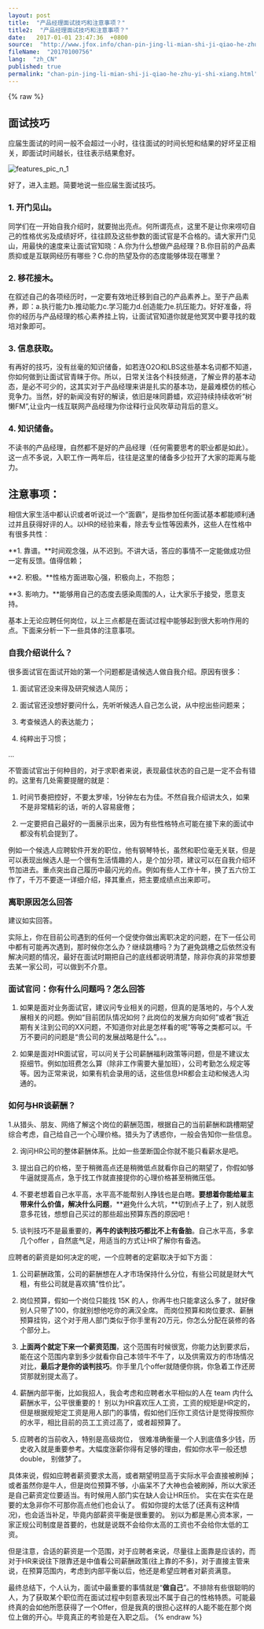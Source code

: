 ```yaml
---
layout: post
title:  "产品经理面试技巧和注意事项？"
title2:  "产品经理面试技巧和注意事项？"
date:   2017-01-01 23:47:36  +0800
source:  "http://www.jfox.info/chan-pin-jing-li-mian-shi-ji-qiao-he-zhu-yi-shi-xiang.html"
fileName:  "20170100756"
lang:  "zh_CN"
published: true
permalink: "chan-pin-jing-li-mian-shi-ji-qiao-he-zhu-yi-shi-xiang.html"
---
```

{% raw %}
## **面试技巧**

应届生面试的时间一般不会超过一小时，往往面试的时间长短和结果的好坏呈正相关，即面试时间越长，往往表示结果愈好。

![features_pic_n_1](/wp-content/uploads/2015/05/features_pic_n_1.jpg)

好了，进入主题。简要地说一些应届生面试技巧。

### 1. 开门见山。

同学们在一开始自我介绍时，就要抛出亮点。何所谓亮点，这里不是让你来唠叨自己的性格优劣及成绩好坏，往往顾及这些参数的面试官是不合格的。请大家开门见山，用最快的速度来让面试官知晓：A.你为什么想做产品经理？B.你目前的产品素质抑或是互联网经历有哪些？C.你的热望及你的态度能够体现在哪里？

### 2. 移花接木。

在叙述自己的各项经历时，一定要有效地迁移到自己的产品素养上。至于产品素养，即：a.执行能力b.推动能力c.学习能力d.创造能力e.抗压能力。好好准备，将你的经历与产品经理的核心素养挂上钩，让面试官知道你就是他冥冥中要寻找的栽培对象即可。

### 3. 信息获取。

有再好的技巧，没有丝毫的知识储备，如若连O2O和LBS这些基本名词都不知道，你如何做到让面试官青睐于你。所以，日常关注各个科技频道，了解业界的基本动态，是必不可少的，这其实对于产品经理来讲是扎实的基本功，是最难模仿的核心竞争力。当然，好的新闻没有好的解读，依旧是味同爵蜡，欢迎持续持续收听“树懒FM”,让业内一线互联网产品经理为你诠释行业风吹草动背后的意义。

### 4. 知识储备。

不读书的产品经理，自然都不是好的产品经理（任何需要思考的职业都是如此）。这一点不多说，入职工作一两年后，往往是这里的储备多少拉开了大家的距离与能力。

## **注意事项：**

相信大家生活中都认识或者听说过一个“面霸”，是指参加任何面试基本都能顺利通过并且获得好评的人。以HR的经验来看，除去专业性等因素外，这些人在性格中有很多共性：

**1. 靠谱。**时间观念强，从不迟到。不讲大话，答应的事情不一定能做成功但一定有反馈。值得信赖；

**2. 积极。**性格方面进取心强，积极向上，不抱怨；

**3. 影响力。**能够用自己的态度去感染周围的人，让大家乐于接受，愿意支持。

基本上无论应聘任何岗位，以上三点都是在面试过程中能够起到很大影响作用的点。下面来分析一下一些具体的注意事项。

### 自我介绍说什么？

很多面试官在面试开始的第一个问题都是请候选人做自我介绍。原因有很多：

1. 面试官还没来得及研究候选人简历；

2. 面试官还没想好要问什么，先听听候选人自己怎么说，从中挖出些问题来；

3. 考查候选人的表达能力；

4. 纯粹出于习惯；

…

不管面试官出于何种目的，对于求职者来说，表现最佳状态的自己是一定不会有错的。这里有几处需要提醒的就是：

1. 时间节奏把控好，不要太罗嗦，1分钟左右为佳。不然自我介绍讲太久，如果不是非常精彩的话，听的人容易疲倦；

2. 一定要把自己最好的一面展示出来，因为有些性格特点可能在接下来的面试中都没有机会提到了。

例如一个候选人应聘软件开发的职位，他有钢琴特长，虽然和职位毫无关联，但是可以表现出候选人是一个很有生活情趣的人，是个加分项，建议可以在自我介绍环节加进去。重点突出自己履历中最闪光的点。例如有些人工作十年，换了五六份工作了，千万不要逐一详细介绍，择其重点，把主要成绩点出来即可。

### 离职原因怎么回答

建议如实回答。

实际上，你在目前公司遇到的任何一个促使你做出离职决定的问题，在下一任公司中都有可能再次遇到，那时候你怎么办？继续跳槽吗？为了避免跳槽之后依然没有解决问题的情况，最好在面试时期把自己的底线都说明清楚，除非你真的非常想要去某一家公司，可以做到不介意。

### 面试官问：你有什么问题吗？怎么回答

1. 如果是面对业务面试官，建议问专业相关的问题，但真的是落地的，与个人发展相关的问题。例如“目前团队情况如何？此岗位的发展方向如何”或者“我近期有关注到公司的XX问题，不知道你对此是怎样看的呢”等等之类都可以。千万不要问的问题是“贵公司的发展战略是什么”。。。

2. 如果是面对HR面试官，可以问关于公司薪酬福利政策等问题，但是不建议太抠细节。例如加班费怎么算（除非工作需要大量加班），公司考勤怎么规定等等。因为正常来说，如果有机会录用的话，这些信息HR都会主动和候选人沟通的。

### 如何与HR谈薪酬？

1.从猎头、朋友、网络了解这个岗位的薪酬范围，根据自己的当前薪酬和跳槽期望综合考虑，自己给自己一个心理价格。猎头为了诱惑你，一般会告知你一些信息。

2. 询问HR公司的整体薪酬体系。比如一些垄断国企你就不能只看薪水是吧。

3. 提出自己的价格，至于稍微高点还是稍微低点就看你自己的期望了，你假如够牛逼就提高点，急于找工作就直接提你的心理价格甚至稍微压低。

4. 不要老想着自己水平高，水平高不能帮别人挣钱也是白瞎。**要想着你能给雇主带来什么价值，解决什么问题**，**避免什么大坑，**切到点子上了，别人就愿意多花钱，想想自己买过的那些超出预算东西的原因吧！

5. 谈判技巧不是最重要的，**再牛的谈判技巧都比不上有备胎**。自己水平高，多拿几个offer ，自然底气足，用适当的方式让HR了解你有备选。

应聘者的薪资是如何决定的呢，一个应聘者的定薪取决于如下方面：

1. 公司薪酬政策，公司的薪酬想在人才市场保持什么分位，有些公司就是财大气粗，有些公司就是喜欢搞”性价比”。

2. 岗位预算，假如一个岗位只能找 15K 的人，你再牛也只能拿这么多了，就好像别人只带了100，你就别想他吃你的满汉全席。 而岗位预算和岗位要求、薪酬预算挂钩，这个对于用人部门类似于你手里有20万元，你怎么分配在装修的各个部分上。

3. **上面两个就定下来一个薪资范围**，这个范围有时候很宽，你能力达到要求后，能在这个范围内拿到多少就看你自己本领牛不牛了，以及供需双方的市场情况对比，**最后才是你的谈判技巧**。你手里几个offer就随便你挑，你急着工作还房贷那就别提太高了。

4. 薪酬内部平衡，比如我招人，我会考虑和应聘者水平相似的人在 team 内什么薪酬水平，公平很重要的！ 别以为HR喜欢压人工资，工资的规矩是HR定的，但是根据规矩定工资是用人部门的事情，假如他们压你工资估计是觉得按照你的水平，相比目前的员工工资过高了，或者超预算了。

5. 应聘者的当前收入，特别是高级岗位， 很难准确衡量一个人到底值多少钱，历史收入就是重要参考。大幅度涨薪你得有足够的理由，假如你水平一般还想double， 别做梦了。

具体来说，假如应聘者薪资要求太高，或者期望明显高于实际水平会直接被刷掉；或者虽然你是牛人，但是岗位预算不够，小庙呆不了大神也会被刷掉，所以大家还是自己薪资定位要适当。有时候用人部门实在缺人会让HR压价。 实在实在实在是要的太急非你不可那你高点他们也会认了。 假如你提的太低了(还真有这种情况)，也会适当补足，毕竟内部薪资平衡是很重要的。 别以为都是黑心资本家，一家正规公司制度是首要的，也就是说既不会给你太高的工资也不会给你太低的工资。

但是注意，合适的薪资是一个范围，对于应聘者来说，尽量往上面靠是应该的，而对于HR来说往下限靠还是中值看公司薪酬政策(往上靠的不多)，对于直接主管来说，在预算范围内，考虑到内部平衡以后，他还是希望应聘者对薪资满意。

最终总结下，个人认为，面试中最重要的事情就是“**做自己**”。不排除有些很聪明的人，为了获取某个职位而在面试过程中刻意表现出不属于自己的性格特质。可能最终真的会如他所愿获得了一个Offer，但是我真的很担心这样的人能不能在那个岗位上做的开心。毕竟真正的考验是在入职之后。
{% endraw %}
